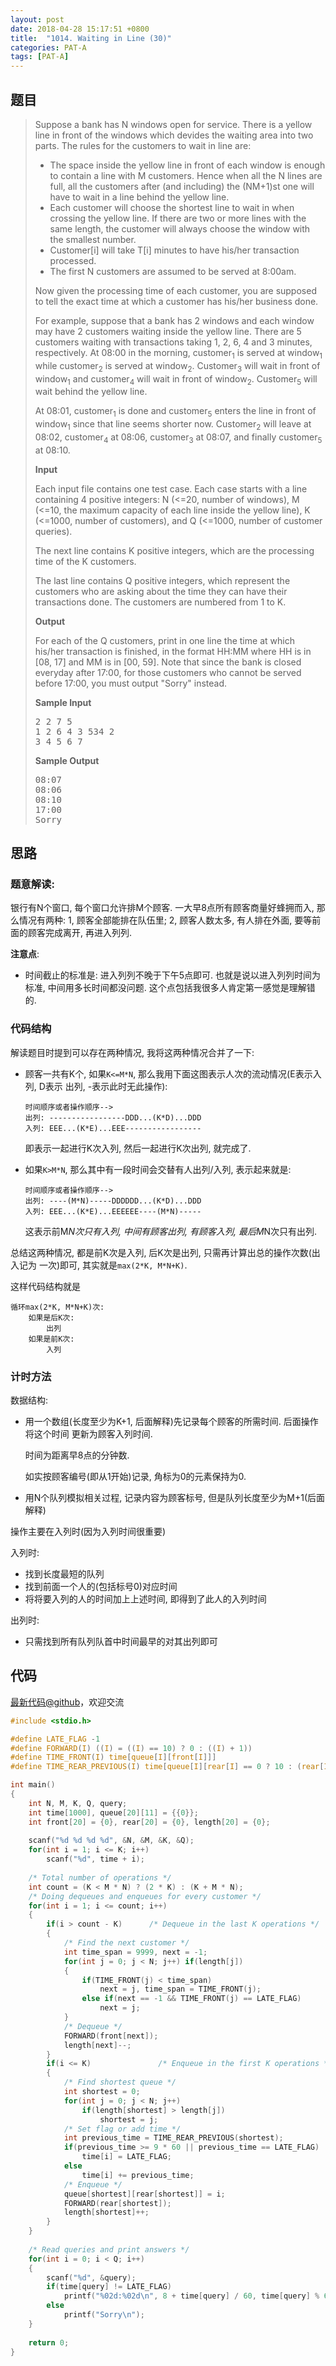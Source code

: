 ```yaml
---
layout: post
date: 2018-04-28 15:17:51 +0800
title:  "1014. Waiting in Line (30)"
categories: PAT-A
tags: [PAT-A]
---
```


## 题目

> <div id="problemContent">
> <p>Suppose a bank has N windows open for service.  There is a yellow line in front of the windows which devides the waiting area into two parts.  The rules for the customers to wait in line are: </p>
> <ul>
> <li>The space inside the yellow line in front of each window is enough to contain a line with M customers.  Hence when all the N lines are full, all the customers after (and including) the (NM+1)st one will have to wait in a line behind the yellow line.
> <li>Each customer will choose the shortest line to wait in when crossing the yellow line.  If there are two or more lines with the same length, the customer will always choose the window with the smallest number.
> <li>Customer[i] will take T[i] minutes to have his/her transaction processed.
> <li>The first N customers are assumed to be served at 8:00am. 
> </li></li></li></li></ul>
> <p>Now given the processing time of each customer, you are supposed to tell the exact time at which a customer has his/her business done.</p>
> <p>For example, suppose that a bank has 2 windows and each window may have 2 customers waiting inside the yellow line.  There are 5 customers waiting with transactions taking 1, 2, 6, 4 and 3 minutes, respectively.  At 08:00 in the morning, customer<sub>1</sub> is served at window<sub>1</sub> while customer<sub>2</sub> is served at window<sub>2</sub>.  Customer<sub>3</sub> will wait in front of window<sub>1</sub> and customer<sub>4</sub> will wait in front of window<sub>2</sub>.  Customer<sub>5</sub> will wait behind the yellow line.</p>
> <p>At 08:01, customer<sub>1</sub> is done and customer<sub>5</sub> enters the line in front of window<sub>1</sub> since that line seems shorter now.  Customer<sub>2</sub> will leave at 08:02, customer<sub>4</sub> at 08:06, customer<sub>3</sub> at 08:07, and finally customer<sub>5</sub> at 08:10.</p>
> <p><b>Input</b></p>
> <p>Each input file contains one test case.  Each case starts with a line containing 4 positive integers: N (&lt;=20, number of windows), M (&lt;=10, the maximum capacity of each line inside the yellow line), K (&lt;=1000, number of customers), and Q (&lt;=1000, number of customer queries).</p>
> <p>The next line contains K positive integers, which are the processing time of the K customers.</p>
> <p>The last line contains Q positive integers, which represent the customers who are asking about the time they can have their transactions done.  The customers are numbered from 1 to K.</p>
> <p><b>Output</b></p>
> <p>For each of the Q customers, print in one line the time at which his/her transaction is finished, in the format HH:MM where HH is in [08, 17] and MM is in [00, 59].  Note that since the bank is closed everyday after 17:00, for those customers who cannot be served before 17:00, you must output "Sorry" instead.</p>
> <b>Sample Input</b><pre>
> 2 2 7 5
> 1 2 6 4 3 534 2
> 3 4 5 6 7
> </pre>
> <b>Sample Output</b><pre>
> 08:07
> 08:06
> 08:10
> 17:00
> Sorry
> </pre>
> </div>

## 思路

### 题意解读:

银行有N个窗口, 每个窗口允许排M个顾客. 一大早8点所有顾客商量好蜂拥而入,
那么情况有两种: 1, 顾客全部能排在队伍里; 2, 顾客人数太多, 有人排在外面,
要等前面的顾客完成离开, 再进入列列.

**注意点**:

- 时间截止的标准是: 进入列列不晚于下午5点即可. 也就是说以进入列列时间为标准,
  中间用多长时间都没问题. 这个点包括我很多人肯定第一感觉是理解错的.

### 代码结构

解读题目时提到可以存在两种情况, 我将这两种情况合并了一下:

- 顾客一共有K个, 如果`K<=M*N`, 那么我用下面这图表示人次的流动情况(E表示入列, D表示
出列, -表示此时无此操作):

  ```
  时间顺序或者操作顺序-->
  出列: -----------------DDD...(K*D)...DDD
  入列: EEE...(K*E)...EEE-----------------
  ```

  即表示一起进行K次入列, 然后一起进行K次出列, 就完成了.

- 如果`K>M*N`, 那么其中有一段时间会交替有人出列/入列, 表示起来就是:

  ```
  时间顺序或者操作顺序-->
  出列: ----(M*N)-----DDDDDD...(K*D)...DDD
  入列: EEE...(K*E)...EEEEEE----(M*N)-----
  ```

  这表示前M*N次只有入列, 中间有顾客出列, 有顾客入列, 最后M*N次只有出列.

总结这两种情况, 都是前K次是入列, 后K次是出列, 只需再计算出总的操作次数(出入记为
一次)即可, 其实就是`max(2*K, M*N+K)`.

这样代码结构就是

```
循环max(2*K, M*N+K)次:
    如果是后K次:
        出列
    如果是前K次:
        入列
```

### 计时方法

数据结构:

- 用一个数组(长度至少为K+1, 后面解释)先记录每个顾客的所需时间. 后面操作将这个时间
  更新为顾客入列时间.

  时间为距离早8点的分钟数.

  如实按顾客编号(即从1开始)记录, 角标为0的元素保持为0.

- 用N个队列模拟相关过程, 记录内容为顾客标号, 但是队列长度至少为M+1(后面解释)

操作主要在入列时(因为入列时间很重要)

入列时:

- 找到长度最短的队列
- 找到前面一个人的(包括标号0)对应时间
- 将将要入列的人的时间加上上述时间, 即得到了此人的入列时间

出列时:

- 只需找到所有队列队首中时间最早的对其出列即可

## 代码

[最新代码@github](https://github.com/OliverLew/PAT/blob/master/PATAdvanced/1014.c)，欢迎交流
```c
#include <stdio.h>

#define LATE_FLAG -1
#define FORWARD(I) ((I) = ((I) == 10) ? 0 : ((I) + 1))
#define TIME_FRONT(I) time[queue[I][front[I]]]
#define TIME_REAR_PREVIOUS(I) time[queue[I][rear[I] == 0 ? 10 : (rear[I] - 1)]]

int main()
{
    int N, M, K, Q, query;
    int time[1000], queue[20][11] = {{0}};
    int front[20] = {0}, rear[20] = {0}, length[20] = {0};
    
    scanf("%d %d %d %d", &N, &M, &K, &Q);
    for(int i = 1; i <= K; i++)
        scanf("%d", time + i);
    
    /* Total number of operations */
    int count = (K < M * N) ? (2 * K) : (K + M * N);
    /* Doing dequeues and enqueues for every customer */
    for(int i = 1; i <= count; i++)
    {
        if(i > count - K)      /* Dequeue in the last K operations */
        {
            /* Find the next customer */
            int time_span = 9999, next = -1;
            for(int j = 0; j < N; j++) if(length[j])
            {
                if(TIME_FRONT(j) < time_span)
                    next = j, time_span = TIME_FRONT(j);
                else if(next == -1 && TIME_FRONT(j) == LATE_FLAG)
                    next = j;
            }
            /* Dequeue */
            FORWARD(front[next]);
            length[next]--;
        }
        if(i <= K)               /* Enqueue in the first K operations */
        {
            /* Find shortest queue */
            int shortest = 0;
            for(int j = 0; j < N; j++)
                if(length[shortest] > length[j])
                    shortest = j;
            /* Set flag or add time */
            int previous_time = TIME_REAR_PREVIOUS(shortest);
            if(previous_time >= 9 * 60 || previous_time == LATE_FLAG)
                time[i] = LATE_FLAG;
            else
                time[i] += previous_time;
            /* Enqueue */
            queue[shortest][rear[shortest]] = i;
            FORWARD(rear[shortest]);
            length[shortest]++;
        }
    }
    
    /* Read queries and print answers */
    for(int i = 0; i < Q; i++)
    {
        scanf("%d", &query);
        if(time[query] != LATE_FLAG)
            printf("%02d:%02d\n", 8 + time[query] / 60, time[query] % 60);
        else
            printf("Sorry\n");
    }
    
    return 0;
}

```